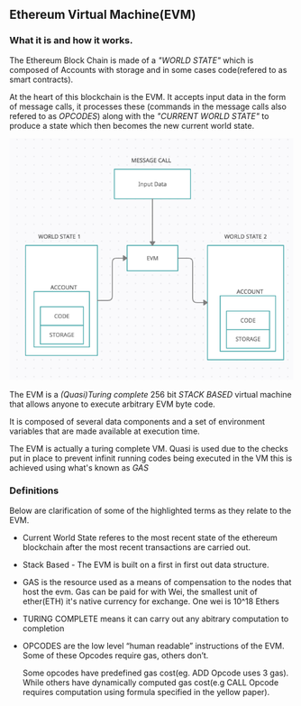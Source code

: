 ## Ethereum Virtual Machine(EVM)

### What it is and how it works.

The Ethereum Block Chain is made of a *"WORLD STATE"* which is composed of Accounts with storage and in some cases code(refered to as smart contracts).

At the heart of this blockchain is the EVM. It accepts input data in the form of message calls, it processes these (commands in the message calls also refered to as *OPCODES*) along with the *"CURRENT WORLD STATE"* to produce a state which then becomes the new current world state.

![EVM operation from a bird's eye view](/images/evm_birds_eye_view.png)


The EVM is a *(Quasi)Turing complete* 256 bit *STACK BASED* virtual machine that allows anyone to execute arbitrary EVM byte code.

It is composed of several data components and a set of environment variables that are made available at execution time.

The EVM is actually a turing complete VM. Quasi is used due to the checks put in place to prevent infinit running codes being executed in the VM this is achieved using what's known as *GAS*



### Definitions
Below are clarification of some of the highlighted terms as they relate to the EVM. 

- Current World State referes to the most recent state of the ethereum blockchain after the most recent transactions are carried out.
- Stack Based - The EVM is built on a first in first out data structure.
- GAS is the resource used as a means of compensation to the nodes that host the evm. Gas can be paid for with Wei, the smallest unit of ether(ETH) it's native currency for exchange. One wei is 10^18 Ethers
- TURING COMPLETE means it can carry out any abitrary computation to completion
- OPCODES are the low level “human readable” instructions of the EVM. 
    Some of these Opcodes require gas, others don’t. 

    Some opcodes have predefined gas cost(eg. ADD Opcode uses 3 gas). While others have dynamically computed gas cost(e.g CALL Opcode requires computation using formula specified in the yellow paper).